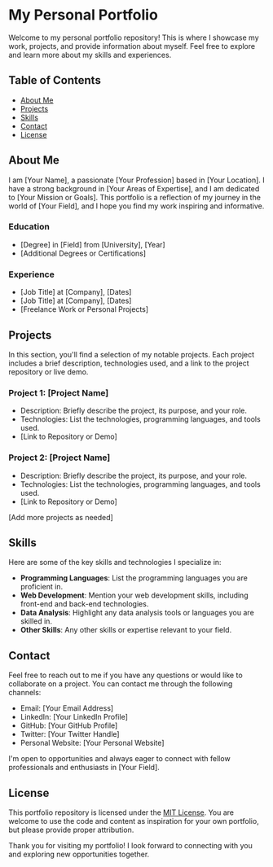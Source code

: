 # My Personal Portfolio

Welcome to my personal portfolio repository! This is where I showcase my work, projects, and provide information about myself. Feel free to explore and learn more about my skills and experiences.

## Table of Contents

- [About Me](#about-me)
- [Projects](#projects)
- [Skills](#skills)
- [Contact](#contact)
- [License](#license)

## About Me

I am [Your Name], a passionate [Your Profession] based in [Your Location]. I have a strong background in [Your Areas of Expertise], and I am dedicated to [Your Mission or Goals]. This portfolio is a reflection of my journey in the world of [Your Field], and I hope you find my work inspiring and informative.

### Education

- [Degree] in [Field] from [University], [Year]
- [Additional Degrees or Certifications]

### Experience

- [Job Title] at [Company], [Dates]
- [Job Title] at [Company], [Dates]
- [Freelance Work or Personal Projects]

## Projects

In this section, you'll find a selection of my notable projects. Each project includes a brief description, technologies used, and a link to the project repository or live demo.

### Project 1: [Project Name]

- Description: Briefly describe the project, its purpose, and your role.
- Technologies: List the technologies, programming languages, and tools used.
- [Link to Repository or Demo]

### Project 2: [Project Name]

- Description: Briefly describe the project, its purpose, and your role.
- Technologies: List the technologies, programming languages, and tools used.
- [Link to Repository or Demo]

[Add more projects as needed]

## Skills

Here are some of the key skills and technologies I specialize in:

- **Programming Languages**: List the programming languages you are proficient in.
- **Web Development**: Mention your web development skills, including front-end and back-end technologies.
- **Data Analysis**: Highlight any data analysis tools or languages you are skilled in.
- **Other Skills**: Any other skills or expertise relevant to your field.

## Contact

Feel free to reach out to me if you have any questions or would like to collaborate on a project. You can contact me through the following channels:

- Email: [Your Email Address]
- LinkedIn: [Your LinkedIn Profile]
- GitHub: [Your GitHub Profile]
- Twitter: [Your Twitter Handle]
- Personal Website: [Your Personal Website]

I'm open to opportunities and always eager to connect with fellow professionals and enthusiasts in [Your Field].

## License

This portfolio repository is licensed under the [MIT License](LICENSE). You are welcome to use the code and content as inspiration for your own portfolio, but please provide proper attribution.

Thank you for visiting my portfolio! I look forward to connecting with you and exploring new opportunities together.
